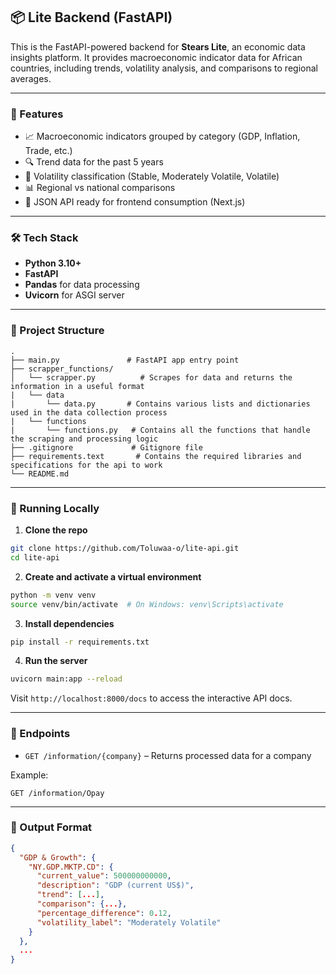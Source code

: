 ## 📦 Lite Backend (FastAPI)

This is the FastAPI-powered backend for **Stears Lite**, an economic data insights platform. It provides macroeconomic indicator data for African countries, including trends, volatility analysis, and comparisons to regional averages.

---

### 🚀 Features

* 📈 Macroeconomic indicators grouped by category (GDP, Inflation, Trade, etc.)
* 🔍 Trend data for the past 5 years
* 🧮 Volatility classification (Stable, Moderately Volatile, Volatile)
* 📊 Regional vs national comparisons
* 🔁 JSON API ready for frontend consumption (Next.js)

---

### 🛠️ Tech Stack

* **Python 3.10+**
* **FastAPI**
* **Pandas** for data processing
* **Uvicorn** for ASGI server

---

### 📁 Project Structure

```
.
├── main.py               # FastAPI app entry point
├── scrapper_functions/
│   └── scrapper.py          # Scrapes for data and returns the information in a useful format
|   └── data
|       └── data.py       # Contains various lists and dictionaries used in the data collection process
|   └── functions
|       └── functions.py   # Contains all the functions that handle the scraping and processing logic
├── .gitignore             # Gitignore file
├── requirements.text       # Contains the required libraries and specifications for the api to work
└── README.md
```

---

### 🧪 Running Locally

1. **Clone the repo**

```bash
git clone https://github.com/Toluwaa-o/lite-api.git
cd lite-api
```

2. **Create and activate a virtual environment**

```bash
python -m venv venv
source venv/bin/activate  # On Windows: venv\Scripts\activate
```

3. **Install dependencies**

```bash
pip install -r requirements.txt
```

4. **Run the server**

```bash
uvicorn main:app --reload
```

Visit `http://localhost:8000/docs` to access the interactive API docs.

---

### 📌 Endpoints

* `GET /information/{company}` – Returns processed data for a company

Example:

```
GET /information/Opay
```

---

### 📄 Output Format

```json
{
  "GDP & Growth": {
    "NY.GDP.MKTP.CD": {
      "current_value": 500000000000,
      "description": "GDP (current US$)",
      "trend": [...],
      "comparison": {...},
      "percentage_difference": 0.12,
      "volatility_label": "Moderately Volatile"
    }
  },
  ...
}
```